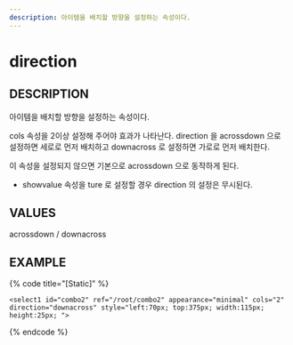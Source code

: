 ```yaml
---
description: 아이템을 배치할 방향을 설정하는 속성이다.
---
```


# direction

## DESCRIPTION

아이템을 배치할 방향을 설정하는 속성이다. 

cols 속성을 2이상 설정해 주어야 효과가 나타난다. direction 을 acrossdown 으로 설정하면 세로로 먼저 배치하고 downacross 로 설정하면 가로로 먼저 배치한다. 

이 속성을 설정되지 않으면 기본으로 acrossdown 으로 동작하게 된다.

* showvalue 속성을 ture 로 설정할 경우 direction 의 설정은 무시된다. 

## VALUES

acrossdown / downacross

## EXAMPLE

{% code title="\[Static\]" %}
```markup
<select1 id="combo2" ref="/root/combo2" appearance="minimal" cols="2" direction="downacross" style="left:70px; top:375px; width:115px; height:25px; ">  
```
{% endcode %}


 

